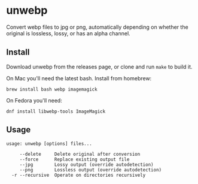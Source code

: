 unwebp
======

Convert webp files to jpg or png, automatically depending on whether the
original is lossless, lossy, or has an alpha channel.

Install
-------

Download unwebp from the releases page, or clone and run `make` to build it.

On Mac you'll need the latest bash. Install from homebrew:

```
brew install bash webp imagemagick
```

On Fedora you'll need:

```
dnf install libwebp-tools ImageMagick
```

Usage
-----

```
usage: unwebp [options] files...

     --delete     Delete original after conversion
     --force      Replace existing output file
     --jpg        Lossy output (override autodetection)
     --png        Lossless output (override autodetection)
  -r --recursive  Operate on directories recursively
```
